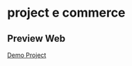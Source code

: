 # project e commerce

## Preview Web

[Demo Project](https://love2bit.github.io/bootstrap_ecommerce/index.html)
